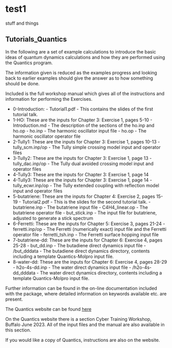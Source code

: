 # test1
stuff and things



## Tutorials_Quantics
In the following are a set of example calculations to introduce the basic ideas of quantum dynamics
calculations and how they are performed using the Quantics program.

The information given is reduced as the examples progress and looking back to earlier examples should give the answer as to how something should be done.

Included is the full workshop manual which gives all of the instructions and information for performing the Exercises.

* 0-Introduction: - Tutorial1.pdf - This contains the slides of the first tutorial talk.
* 1-HO: These are the inputs for Chapter 3: Exercise 1, pages 5-10
        - Introduction.md - The description of the sections of the ho.inp and ho.op
        - ho.inp - The harmonic oscillator input file
        - ho.op - The harmonic oscillator operator file
* 2-Tully1: These are the inputs for Chapter 3: Exercise 1, pages 10-13
        - tully\_scm.inp/op - The Tully simple crossing model input and operator files
* 3-Tully2: These are the inputs for Chapter 3: Exercise 1, page 13
        - tully\_dac.inp/op - The Tully dual avoided crossing model input and operator files
* 4-Tully3: These are the inputs for Chapter 3: Exercise 1, page 14
* 4-Tully3: These are the inputs for Chapter 3: Exercise 1, page 14
        - tully\_ecwr.inp/op - The Tully extended coupling with reflection model input and operator files
* 5-butatriene: These are the inputs for Chapter 4: Exercise 2, pages 15-19
        - Tutorial2.pdf - This is the slides for the second tutorial talk.
        - butatriene.inp - The butatriene input file
        - C4H4\_linear.op - The butatriene operator file
        - but\_stick.inp - The input file for butatriene, adjusted to generate a stick spectrum
* 6-Ferretti: These are the inputs for Chapter 5: Exercise 3, pages 21-24
        - ferretti.inp/op - The Ferretti (numerically exact) input file and the Ferretti operator file
        - ferretti\_tsh.inp - The Ferretti surface hopping input file
* 7-butatriene-dd: These are the inputs for Chapter 6: Exercise 4, pages 25-28
        - but\_dd.inp - The butadiene direct dynamics input file
        - \/but\_dddata - The butadiene direct dynamics directory, contents including a template Quantics-Molpro input file.
* 8-water-dd: These are the inputs for Chapter 6: Exercise 4, pages 28-29
        - h2o-4s-dd.inp - The water direct dynamics input file
        - \/h2o-4s-dd\_dddata - The water direct dynamics directory, contents including a template Quantics-Molpro input file.


Further information can be found in the on-line documentation included with the package, where detailed information on keywords available etc. are present.

The Quantics website can be found [here](https://www2.chem.ucl.ac.uk/quantics/index.html)

On the Quantics website there is a section Cyber Training Workshop, Buffalo June 2023. All of the input files and the manual are also available in this section.

If you would like a copy of Quantics, instructions are also on the website.

